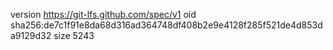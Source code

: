 version https://git-lfs.github.com/spec/v1
oid sha256:de7c1f91e8da68d316ad364748df408b2e9e4128f285f521de4d853da9129d32
size 5243
